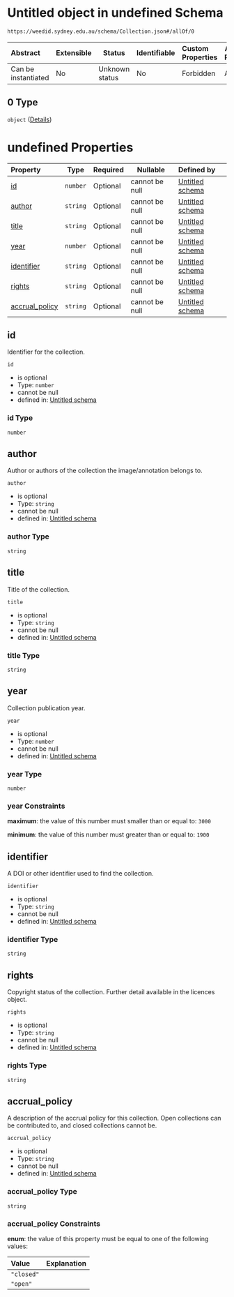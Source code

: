 # Untitled object in undefined Schema

```txt
https://weedid.sydney.edu.au/schema/Collection.json#/allOf/0
```




| Abstract            | Extensible | Status         | Identifiable | Custom Properties | Additional Properties | Access Restrictions | Defined In                                                                    |
| :------------------ | ---------- | -------------- | ------------ | :---------------- | --------------------- | ------------------- | ----------------------------------------------------------------------------- |
| Can be instantiated | No         | Unknown status | No           | Forbidden         | Allowed               | none                | [Collection.schema.json\*](out/Collection.schema.json "open original schema") |

## 0 Type

`object` ([Details](collection-1-allof-0.md))

# undefined Properties

| Property                          | Type     | Required | Nullable       | Defined by                                                                                                                                                         |
| :-------------------------------- | -------- | -------- | -------------- | :----------------------------------------------------------------------------------------------------------------------------------------------------------------- |
| [id](#id)                         | `number` | Optional | cannot be null | [Untitled schema](collection-1-allof-0-properties-id.md "https&#x3A;//weedid.sydney.edu.au/schema/Collection.json#/allOf/0/properties/id")                         |
| [author](#author)                 | `string` | Optional | cannot be null | [Untitled schema](collection-1-allof-0-properties-author.md "https&#x3A;//weedid.sydney.edu.au/schema/Collection.json#/allOf/0/properties/author")                 |
| [title](#title)                   | `string` | Optional | cannot be null | [Untitled schema](collection-1-allof-0-properties-title.md "https&#x3A;//weedid.sydney.edu.au/schema/Collection.json#/allOf/0/properties/title")                   |
| [year](#year)                     | `number` | Optional | cannot be null | [Untitled schema](collection-1-allof-0-properties-year.md "https&#x3A;//weedid.sydney.edu.au/schema/Collection.json#/allOf/0/properties/year")                     |
| [identifier](#identifier)         | `string` | Optional | cannot be null | [Untitled schema](collection-1-allof-0-properties-identifier.md "https&#x3A;//weedid.sydney.edu.au/schema/Collection.json#/allOf/0/properties/identifier")         |
| [rights](#rights)                 | `string` | Optional | cannot be null | [Untitled schema](collection-1-allof-0-properties-rights.md "https&#x3A;//weedid.sydney.edu.au/schema/Collection.json#/allOf/0/properties/rights")                 |
| [accrual_policy](#accrual_policy) | `string` | Optional | cannot be null | [Untitled schema](collection-1-allof-0-properties-accrual_policy.md "https&#x3A;//weedid.sydney.edu.au/schema/Collection.json#/allOf/0/properties/accrual_policy") |

## id

Identifier for the collection.


`id`

-   is optional
-   Type: `number`
-   cannot be null
-   defined in: [Untitled schema](collection-1-allof-0-properties-id.md "https&#x3A;//weedid.sydney.edu.au/schema/Collection.json#/allOf/0/properties/id")

### id Type

`number`

## author

Author or authors of the collection the image/annotation belongs to.


`author`

-   is optional
-   Type: `string`
-   cannot be null
-   defined in: [Untitled schema](collection-1-allof-0-properties-author.md "https&#x3A;//weedid.sydney.edu.au/schema/Collection.json#/allOf/0/properties/author")

### author Type

`string`

## title

Title of the collection.


`title`

-   is optional
-   Type: `string`
-   cannot be null
-   defined in: [Untitled schema](collection-1-allof-0-properties-title.md "https&#x3A;//weedid.sydney.edu.au/schema/Collection.json#/allOf/0/properties/title")

### title Type

`string`

## year

Collection publication year.


`year`

-   is optional
-   Type: `number`
-   cannot be null
-   defined in: [Untitled schema](collection-1-allof-0-properties-year.md "https&#x3A;//weedid.sydney.edu.au/schema/Collection.json#/allOf/0/properties/year")

### year Type

`number`

### year Constraints

**maximum**: the value of this number must smaller than or equal to: `3000`

**minimum**: the value of this number must greater than or equal to: `1900`

## identifier

A DOI or other identifier used to find the collection.


`identifier`

-   is optional
-   Type: `string`
-   cannot be null
-   defined in: [Untitled schema](collection-1-allof-0-properties-identifier.md "https&#x3A;//weedid.sydney.edu.au/schema/Collection.json#/allOf/0/properties/identifier")

### identifier Type

`string`

## rights

Copyright status of the collection.
Further detail available in the licences object.


`rights`

-   is optional
-   Type: `string`
-   cannot be null
-   defined in: [Untitled schema](collection-1-allof-0-properties-rights.md "https&#x3A;//weedid.sydney.edu.au/schema/Collection.json#/allOf/0/properties/rights")

### rights Type

`string`

## accrual_policy

A description of the accrual policy for this collection.
Open collections can be contributed to, and closed collections cannot be.


`accrual_policy`

-   is optional
-   Type: `string`
-   cannot be null
-   defined in: [Untitled schema](collection-1-allof-0-properties-accrual_policy.md "https&#x3A;//weedid.sydney.edu.au/schema/Collection.json#/allOf/0/properties/accrual_policy")

### accrual_policy Type

`string`

### accrual_policy Constraints

**enum**: the value of this property must be equal to one of the following values:

| Value      | Explanation |
| :--------- | ----------- |
| `"closed"` |             |
| `"open"`   |             |
